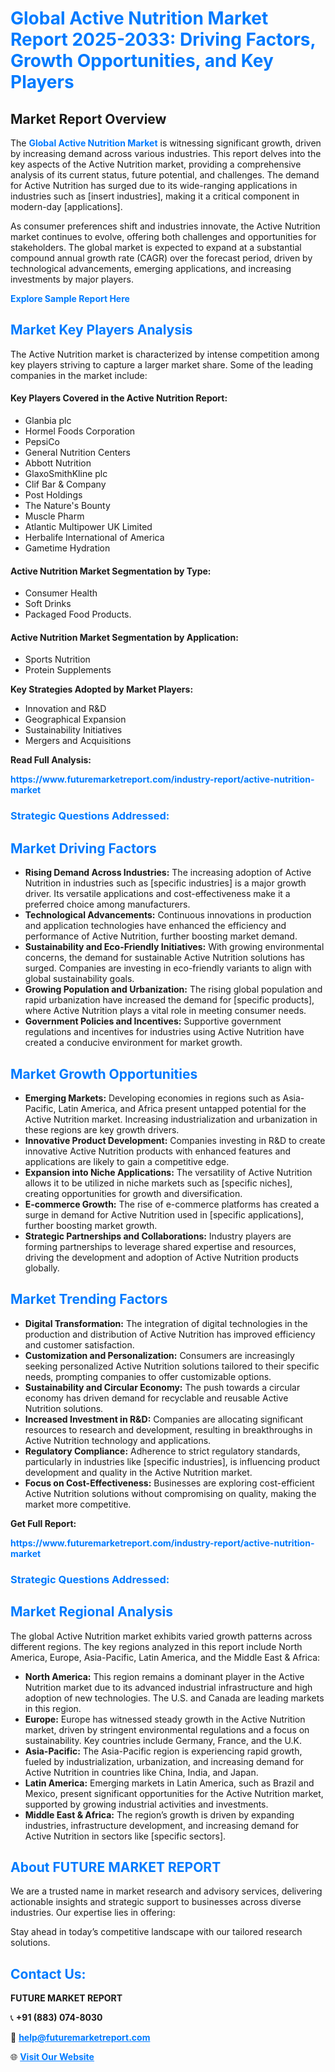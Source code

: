 <h1 style="color: #007BFF;">Global Active Nutrition Market Report 2025-2033: Driving Factors, Growth Opportunities, and Key Players</h1>

<section id="overview">
<h2>Market Report Overview</h2>
<p>The <a href="https://www.futuremarketreport.com/industry-report/active-nutrition-market" style="color: #007BFF; text-decoration: none;"><strong>Global Active Nutrition Market</strong></a> is witnessing significant growth, driven by increasing demand across various industries. This report delves into the key aspects of the Active Nutrition market, providing a comprehensive analysis of its current status, future potential, and challenges. The demand for Active Nutrition has surged due to its wide-ranging applications in industries such as [insert industries], making it a critical component in modern-day [applications].</p>
<p>As consumer preferences shift and industries innovate, the Active Nutrition market continues to evolve, offering both challenges and opportunities for stakeholders. The global market is expected to expand at a substantial compound annual growth rate (CAGR) over the forecast period, driven by technological advancements, emerging applications, and increasing investments by major players.</p>
</section>

<section id="overview">
<p><a href="https://www.futuremarketreport.com/request-sample/reportId=52426" style="color: #007BFF; text-decoration: none;"><strong>Explore Sample Report Here</strong></a></p>
</section>

<section id="key-players">
<h2 style="color: #007BFF;">Market Key Players Analysis</h2>
<p>The Active Nutrition market is characterized by intense competition among key players striving to capture a larger market share. Some of the leading companies in the market include:</p>
<h4>Key Players Covered in the Active Nutrition Report:</h4>
<ul><li>Glanbia plc</li><li>Hormel Foods Corporation</li><li>PepsiCo</li><li>General Nutrition Centers</li><li>Abbott Nutrition</li><li>GlaxoSmithKline plc</li><li>Clif Bar &amp; Company</li><li>Post Holdings</li><li>The Nature&#039;s Bounty</li><li>Muscle Pharm</li><li>Atlantic Multipower UK Limited</li><li>Herbalife International of America</li><li>Gametime Hydration</li></ul>
<h4>Active Nutrition Market Segmentation by Type:</h4>
<ul><li>Consumer Health</li><li>Soft Drinks</li><li>Packaged Food Products.</li></ul>

<h4>Active Nutrition Market Segmentation by Application:</h4>
<ul><li>Sports Nutrition</li><li>Protein Supplements</li></ul>
<p><strong>Key Strategies Adopted by Market Players:</strong></p>
<ul>
<li>Innovation and R&D</li>
<li>Geographical Expansion</li>
<li>Sustainability Initiatives</li>
<li>Mergers and Acquisitions</li>
</ul>
</section>

<section>
<p><strong>Read Full Analysis: </strong></p><a href="https://www.futuremarketreport.com/industry-report/active-nutrition-market" style="color: #007BFF; text-decoration: none;"><strong>https://www.futuremarketreport.com/industry-report/active-nutrition-market</strong></a>
<h3 style="color: #007BFF;">Strategic Questions Addressed:</h3>
</section>

<section id="driving-factors">
<h2 style="color: #007BFF;">Market Driving Factors</h2>
<ul>
<li><strong>Rising Demand Across Industries:</strong> The increasing adoption of Active Nutrition in industries such as [specific industries] is a major growth driver. Its versatile applications and cost-effectiveness make it a preferred choice among manufacturers.</li>
<li><strong>Technological Advancements:</strong> Continuous innovations in production and application technologies have enhanced the efficiency and performance of Active Nutrition, further boosting market demand.</li>
<li><strong>Sustainability and Eco-Friendly Initiatives:</strong> With growing environmental concerns, the demand for sustainable Active Nutrition solutions has surged. Companies are investing in eco-friendly variants to align with global sustainability goals.</li>
<li><strong>Growing Population and Urbanization:</strong> The rising global population and rapid urbanization have increased the demand for [specific products], where Active Nutrition plays a vital role in meeting consumer needs.</li>
<li><strong>Government Policies and Incentives:</strong> Supportive government regulations and incentives for industries using Active Nutrition have created a conducive environment for market growth.</li>
</ul>
</section>

<section id="growth-opportunities">
<h2 style="color: #007BFF;">Market Growth Opportunities</h2>
<ul>
<li><strong>Emerging Markets:</strong> Developing economies in regions such as Asia-Pacific, Latin America, and Africa present untapped potential for the Active Nutrition market. Increasing industrialization and urbanization in these regions are key growth drivers.</li>
<li><strong>Innovative Product Development:</strong> Companies investing in R&D to create innovative Active Nutrition products with enhanced features and applications are likely to gain a competitive edge.</li>
<li><strong>Expansion into Niche Applications:</strong> The versatility of Active Nutrition allows it to be utilized in niche markets such as [specific niches], creating opportunities for growth and diversification.</li>
<li><strong>E-commerce Growth:</strong> The rise of e-commerce platforms has created a surge in demand for Active Nutrition used in [specific applications], further boosting market growth.</li>
<li><strong>Strategic Partnerships and Collaborations:</strong> Industry players are forming partnerships to leverage shared expertise and resources, driving the development and adoption of Active Nutrition products globally.</li>
</ul>
</section>

<section id="trending-factors">
<h2 style="color: #007BFF;">Market Trending Factors</h2>
<ul>
<li><strong>Digital Transformation:</strong> The integration of digital technologies in the production and distribution of Active Nutrition has improved efficiency and customer satisfaction.</li>
<li><strong>Customization and Personalization:</strong> Consumers are increasingly seeking personalized Active Nutrition solutions tailored to their specific needs, prompting companies to offer customizable options.</li>
<li><strong>Sustainability and Circular Economy:</strong> The push towards a circular economy has driven demand for recyclable and reusable Active Nutrition solutions.</li>
<li><strong>Increased Investment in R&D:</strong> Companies are allocating significant resources to research and development, resulting in breakthroughs in Active Nutrition technology and applications.</li>
<li><strong>Regulatory Compliance:</strong> Adherence to strict regulatory standards, particularly in industries like [specific industries], is influencing product development and quality in the Active Nutrition market.</li>
<li><strong>Focus on Cost-Effectiveness:</strong> Businesses are exploring cost-efficient Active Nutrition solutions without compromising on quality, making the market more competitive.</li>
</ul>
</section>

<section>
<p><strong>Get Full Report: </strong></p><a href="https://www.futuremarketreport.com/industry-report/active-nutrition-market" style="color: #007BFF; text-decoration: none;"><strong>https://www.futuremarketreport.com/industry-report/active-nutrition-market</strong></a>
<h3 style="color: #007BFF;">Strategic Questions Addressed:</h3>
</section>


<section id="regional-analysis">
<h2 style="color: #007BFF;">Market Regional Analysis</h2>
<p>The global Active Nutrition market exhibits varied growth patterns across different regions. The key regions analyzed in this report include North America, Europe, Asia-Pacific, Latin America, and the Middle East & Africa:</p>
<ul>
<li><strong>North America:</strong> This region remains a dominant player in the Active Nutrition market due to its advanced industrial infrastructure and high adoption of new technologies. The U.S. and Canada are leading markets in this region.</li>
<li><strong>Europe:</strong> Europe has witnessed steady growth in the Active Nutrition market, driven by stringent environmental regulations and a focus on sustainability. Key countries include Germany, France, and the U.K.</li>
<li><strong>Asia-Pacific:</strong> The Asia-Pacific region is experiencing rapid growth, fueled by industrialization, urbanization, and increasing demand for Active Nutrition in countries like China, India, and Japan.</li>
<li><strong>Latin America:</strong> Emerging markets in Latin America, such as Brazil and Mexico, present significant opportunities for the Active Nutrition market, supported by growing industrial activities and investments.</li>
<li><strong>Middle East & Africa:</strong> The region’s growth is driven by expanding industries, infrastructure development, and increasing demand for Active Nutrition in sectors like [specific sectors].</li>
</ul>
</section>

<footer>
<h2 style="color: #007BFF;">About FUTURE MARKET REPORT</h2>
<p>We are a trusted name in market research and advisory services, delivering actionable insights and strategic support to businesses across diverse industries. Our expertise lies in offering:</p>

<p>Stay ahead in today’s competitive landscape with our tailored research solutions.</p>

<h2 style="color: #007BFF;">Contact Us:</h2>
<p><strong>FUTURE MARKET REPORT</strong></p>
<p>📞 <strong>+91 (883) 074-8030</strong></p>
<p>📧 <strong><a href="mailto:help@futuremarketreport.com" style="color: #007BFF;">help@futuremarketreport.com</a></strong></p>
<p>🌐 <strong><a href="https://www.futuremarketreport.com/" style="color: #007BFF;">Visit Our Website</a></strong></p>
</footer>